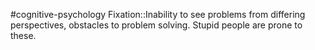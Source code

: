 #cognitive-psychology 
Fixation::Inability to see problems from differing perspectives, obstacles to problem solving. Stupid people are prone to these.
<!--SR:!2024-04-09,3,250-->